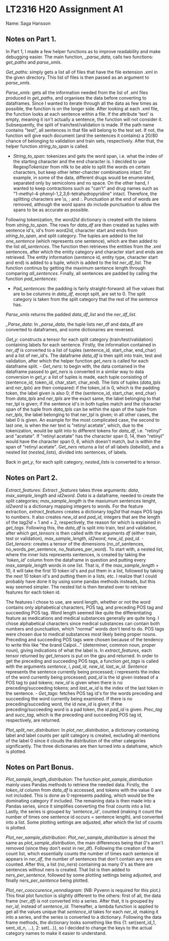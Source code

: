 # LT2316 H20 Assignment A1

Name: Saga Hansson

## Notes on Part 1.

In Part 1, I made a few helper functions as to improve readability and make debugging easier. The main function, *_parse_data*, calls two functions: *get_paths* and *parse_xmls*.

*Get_paths*: simply gets a list all of files that have the file extension .xml in the given directory. This list of files is then passed as an argument to *parse_xmls*.

*Parse_xmls*: gets all the information needed from the list of .xml files produced in *get_paths*, and organises the data before converting to dataframes. Since I wanted to iterate through all the data as few times as possible, the function is on the longer side. After looking at each .xml file, the function looks at each sentence within a file. If the attribute 'text' is empty, meaning it isn't actually a sentence, the function will not consider it. Subsequently, the split of train/test/validation is made. If the path name contains "test", all sentences in that file will belong to the test set. If not, the function will give each document (and the sentences it contains) a 20/80 chance of belonging to validation and train sets, respectively. After that, the helper function *string_to_span* is called.
  - *String_to_span*: tokenizes and gets the word span, i.e. what the index of the starting character and the end character is. I decided to use RegexpTokenizer from nltk to be able to split the words on certain characters, but keep other letter-charcter combinations intact. For example, in some of the data, different drugs would be enumerated, separated only by semicolons and no space. On the other hand, I wanted to keep contractions such as "can't" and drug names such as "1-methyl-4-phenyl-1,2,3,6-tetrahydropyridine" intact. Therefore, the splitting characters are \s, ; and :. Punctuation at the end of words are removed, although the word spans do include punctuation to allow the spans to be as accurate as possible.


Following tokenization, the *word2id* dictionary is created with the tokens from *string_to_span*. The rows for *data_df* are then created as tuples with sentence id's, id's from word2id, character start and ends from *string_to_span*, and split category. The tuples are added to the list *one_sentence* (which represents one sentence), which are then added to the list *all_sentences*. 
The function then retrieves the entities from the .xml sentences, after which the entity category and character start and ends are retrieved. The entity information (sentence id, entity type, character start and end) is added to a tuple, which is added to the list *ner_df_list*. 
The function continus by getting the maximum sentence length through comparing *all_sentences*. Finally, all sentences are padded by calling the function *pad_sentences*:
  - *Pad_sentences*: the padding is fairly straight-forward: all five values that are to be columns in *data_df*, except split, are set to 0. The split category is taken from the split category that the rest of the sentence has. 

*Parse_xmls* returns the padded *data_df_list* and the *ner_df_list*.

*_Parse_data*: In *_parse_data*, the tuple lists ner_df and data_df are converted to dataframes, and some dictionaries are reversed. 

*Get_y*: constructs a tensor for each split category (train/test/validation) containing labels for each sentence. Firstly, the information contained in *ner_df* is converted to a list of tuples (sentence_id, start_char, end_char) and a list of ner_id's. The dataframe *data_df* is then split into train, test and validation, after which the helper function *get_ners* is called for each dataframe split.
    - *Get_ners*: to begin with, the data contained in the dataframe passed to *get_ners* is converted in a similar way to data conversion in *get_y*: a list of tuples is made, each tuple consisting of (sentence_id, token_id, char_start, char_end). The lists of tuples (*data_tpls* and *ner_tpls*) are then compared: if the token_id is 0, which is the padding token, the label given is also 0; if the (sentence_id, start_char, end_char) from *data_tpls* and *ner_tpls* are the exact same, the label belonging to that ner_tpl is given; if the sentence id's in both tuples match and the character span of the tuple from *data_tpls* can be within the span of the tuple from *ner_tpls*, the label belonging to that ner_tpl is given; in all other cases, the label 0 is given. An example for the most complicated case, the second to last one, is when the ner text is "retinyl acetate", which, due to the tokenization, would be split into to different tokens for *data_df*, i.e. "retinyl" and "acetate". If "retinyl acetate" has the character span 0, 14, then "retinyl" would have the character span 0, 6, which doesn't match, but is within the span of "retinyl acetate". *Get_ners* returns a list of all labels (*labellist*), and a nested list (*nested_lists*), divided into sentences, of labels.

Back in *get_y*, for each split category, *nested_lists* is converted to a tensor. 

## Notes on Part 2.

*Extract_features*: *Extract _features* takes three arguments: *data*, *max_sample_length* and *id2word*. *Data* is a dataframe, needed to create the split categories; *max_sample_length* is the maxiumum sentences lenght, *id2word* is a dictionary mapping integers to words. For the feature extraction, *extract_features* creates a dictionary *tag2id* that maps POS tags to numbers. It also creates *new_id* and *pad_id*, integers that are the length of the *tag2id* + 1 and + 2, respectively, the reason for which is explained in *get_tags*. Following this, the *data_df* is split into train, test and validation, after which *get_tensors* is then called with the arguments *df* (either train, test or validation), *max_sample_length*, *id2word*, *new_id*, *pad_id*. 
    - *Get_tensors*: creates a tensor of the dimensions (no_of_sentences, no_words_per_sentence, no_features_per_word). To start with, a nested list, where the inner lists represents sentences, is created by taking the *'token_id'* column from the dataframe in question and putting every *max_sample_length* words in one list. That is, if the *max_sample_length* = 10, it will take the first 10 token id's and put them in a list, followed by taking the next 10 token id's and putting them in a lists, etc. I realize that I could probably have done it by using some pandas methods insteads, but this way seemed simpler. The nested list is then iterated over to retrieve features for each token id.
    
 The features I chose to use, are word length, whether or not the word contains only alphabetical characters, POS tag, and preceding POS tag and succeeding POS tag. Word length seemed like quite the differentiating feature as medications and medical substances generally are quite long. I chose alphabetical characters since medical substances can contain both numbers and punctuation, which "normal" words don't tend to do. POS tags were chosen due to medical substances most likely being proper nouns. Preceding and succeeding POS tags were chosen because of the tendency to write this like "the brand Calpol..." (determiner, common noun, proper noun), giving indications of what the label is. In *extract_features*, each tensor returned by *get_tensors* is put on the gpu and returned. In order to get the preceding and succeeding POS tags, a function *get_tags* is called with the arguments *sentence*, *i*, *pad_id*, *new_id*, *last_w_id*. *Sentence* represents the sentence currently being processed; *i* represents the index of the word currently being processed; *pad_id* is the id given instead of a POS tag to pad tokens; *new_id* is given when there is no preceding/succeeding tokens; and *last_w_id* is the index of the last token in the sentence. 
     - *Get_tags*: fetches POS tag id's for the words preceding and succeeding the word currently being examined. If there is no preceding/succeding word, the id *new_id* is given; if the preceding/succeeding word is a pad token, the id *pad_id* is given. *Prec_tag* and *succ_tag*, which is the preceding and succeeding POS tag id, respectively, are returned. 

*Plot_split_ner_distribution*: In *plot_ner_distribution*, a dictionary containing label and label counts per split category is created, excluding all mentions of the label 0 since it clouds the distribution of the other categories significantly. The three dictionaries are then turned into a dataframe, which is plotted.


## Notes on Part Bonus.

*Plot_sample_length_distribution*: The function *plot_sample_distribution* mainly uses Pandas methods to retrieve the needed data. Firstly, the *token_id* column from *data_df* is accessed, and tokens with the value 0 are not included. This is done as 0 represents padding, which would be the dominating category if included. The remaining data is then made into a Pandas series, since it simplifies converting the final counts into a list. Lastly, the series is grouped by *'sentence_id'*, counted (making it count the number of times one sentence id occurs = sentence length), and converted into a list. Some plotting settings are adjusted, after which the list of counts is plotted.

*Plot_ner_sample_distribution*: *Plot_ner_sample_distribution* is almost the same as *plot_sample_distribution*, the main differences being that 0's aren't removed (since they don't exist in ner_df). Following the creation of the count list, which essentially counts the number of times each sentence id appears in *ner_df*, the number of sentences that don't contain any ners are counted. After this, a list (*no_ners*) containing as many 0's as there are sentences without ners is created. That list is then added to *ners_per_sentence*, followed by some plotting settings being adjusted, and finally *ners_per_sentence* being plotted.

*Plot_ner_cooccurence_venndiagram*: (NB: Pyvenn is required for this plot.) This final plot function is slightly different to the others: first of all, the data frame (*ner_df*) is not converted into a series. After that, it is grouped by *ner_id*, instead of *sentence_id*. Thereafter, a lambda function is applied to get all the values unique that *sentence_id* takes for each *ner_id*, making it into a series, and the series is converted to a dictionary. Following the data frame methods, the dictionary looks something like this {1: set(sent_id_1, sent_id_n, ...), 2: set(...)}, so I decided to change the keys to the actual category names to make it easier to understand. 